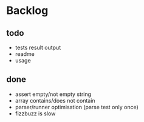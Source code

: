 # Backlog #

## todo ##
* tests result output
* readme
* usage

## done ##
* assert empty/not empty string
* array contains/does not contain
* parser/runner optimisation (parse test only once)
* fizzbuzz is slow

